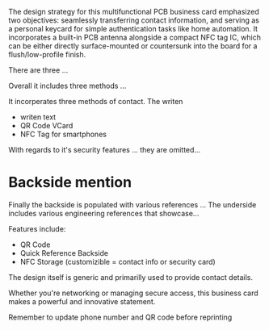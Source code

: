 The design strategy for this multifunctional PCB business card emphasized two objectives: seamlessly transferring contact information, and serving as a personal keycard for simple authentication tasks like home automation. It incorporates a built-in PCB antenna alongside a compact NFC tag IC, which can be either directly surface-mounted or countersunk into the board for a flush/low-profile finish. 

There are three ...

Overall it includes three methods ...

It incorperates three methods of contact. The writen 
- writen text
- QR Code VCard
- NFC Tag for smartphones

With regards to it's security features ... they are omitted...


# Backside mention
Finally the backside is populated with various references ...
The underside includes various engineering references that showcase...




Features include:
- QR Code
- Quick Reference Backside
- NFC Storage (customizible = contact info or security card)


The design itself is generic and primarilly used to provide contact details.


Whether you're networking or managing secure access, this business card makes a powerful and innovative statement.

Remember to update phone number and QR code before reprinting